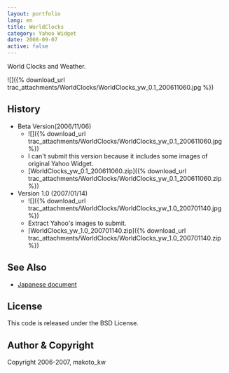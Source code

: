 ```yaml
---
layout: portfolio
lang: en
title: WorldClocks
category: Yahoo Widget
date: 2008-09-07
active: false
---
```

World Clocks and Weather. 

![]({% download_url trac_attachments/WorldClocks/WorldClocks_yw_0.1_200611060.jpg %})

## History

* Beta Version(2006/11/06)
  * ![]({% download_url trac_attachments/WorldClocks/WorldClocks_yw_0.1_200611060.jpg %})
  * I can't submit this version because it includes some images of original Yahoo Widget.
  *  [WorldClocks_yw_0.1_200611060.zip]({% download_url trac_attachments/WorldClocks/WorldClocks_yw_0.1_200611060.zip %})
* Version 1.0 (2007/01/14)
  * ![]({% download_url trac_attachments/WorldClocks/WorldClocks_yw_1.0_200701140.jpg %})
  * Extract Yahoo's images to submit.
  *  [WorldClocks_yw_1.0_200701140.zip]({% download_url trac_attachments/WorldClocks/WorldClocks_yw_1.0_200701140.zip %})
 
## See Also

* [Japanese document](/ja/portfolio/yahoowidget/worldclocks/)

## License

This code is released under the BSD License.

## Author & Copyright

Copyright 2006-2007, makoto_kw 